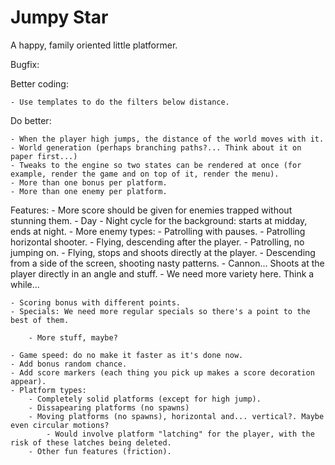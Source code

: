 # Jumpy Star

A happy, family oriented little platformer.

Bugfix:

Better coding:

	- Use templates to do the filters below distance.

Do better:

	- When the player high jumps, the distance of the world moves with it.
	- World generation (perhaps branching paths?... Think about it on paper first...)
	- Tweaks to the engine so two states can be rendered at once (for example, render the game and on top of it, render the menu).
	- More than one bonus per platform.
	- More than one enemy per platform.

Features:
	- More score should be given for enemies trapped without stunning them.
	- Day - Night cycle for the background: starts at midday, ends at night.
	- More enemy types:
		- Patrolling with pauses.
		- Patrolling horizontal shooter.
		- Flying, descending after the player.
		- Patrolling, no jumping on.
		- Flying, stops and shoots directly at the player.
		- Descending from a side of the screen, shooting nasty patterns.
		- Cannon... Shoots at the player directly in an angle and stuff.
		- We need more variety here. Think a while...
		
	- Scoring bonus with different points.
	- Specials: We need more regular specials so there's a point to the best of them.

		- More stuff, maybe?

	- Game speed: do no make it faster as it's done now.
	- Add bonus random chance.
	- Add score markers (each thing you pick up makes a score decoration appear).
	- Platform types:
		- Completely solid platforms (except for high jump).
		- Dissapearing platforms (no spawns)
		- Moving platforms (no spawns), horizontal and... vertical?. Maybe even circular motions?
			- Would involve platform "latching" for the player, with the risk of these latches being deleted.
		- Other fun features (friction).

